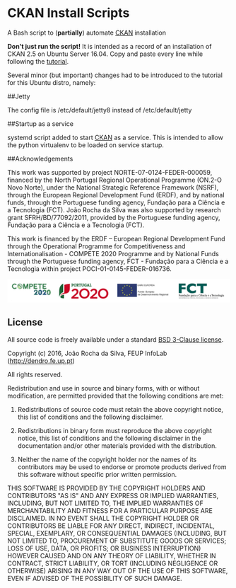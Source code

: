 # CKAN Install Scripts
A Bash script to (**partially**) automate [CKAN](http://ckan.org/) installation

**Don't just run the script!**
It is intended as a record of an installation of CKAN 2.5 on Ubuntu Server 16.04.
Copy and paste every line while following the [tutorial](http://docs.ckan.org/en/latest/maintaining/installing/index.html).

Several minor (but important) changes had to be introduced to the tutorial for this Ubuntu distro, namely:

##Jetty

The config file is /etc/default/jetty8 instead of /etc/default/jetty

##Startup as a service

systemd script added to start [CKAN](http://ckan.org/) as a service. This is intended to allow the python virtualenv to be loaded on service startup.

##Acknowledgements

This work was supported by project NORTE-07-0124-FEDER-000059, financed by the North Portugal Regional Operational Programme (ON.2-O Novo Norte), under the National Strategic Reference Framework (NSRF), through the European Regional Development Fund (ERDF), and by national funds, through the Portuguese funding agency, Fundação para a Ciência e a Tecnologia (FCT). João Rocha da Silva was also supported by research grant SFRH/BD/77092/2011, provided by the Portuguese funding agency, Fundação para a Ciência e a Tecnologia (FCT).

This work is financed by the ERDF – European Regional Development Fund through the Operational Programme for Competitiveness and Internationalisation - COMPETE 2020 Programme and by National Funds through the Portuguese funding agency, FCT - Fundação para a Ciência e a Tecnologia within project POCI-01-0145-FEDER-016736.

<img src="https://github.com/feup-infolab-rdm/dendro-install/raw/master/logos.jpg">

## License

All source code is freely available under a standard [BSD 3-Clause license](https://opensource.org/licenses/BSD-3-Clause).

Copyright (c) 2016, João Rocha da Silva, FEUP InfoLab (http://dendro.fe.up.pt)

All rights reserved.

Redistribution and use in source and binary forms, with or without modification, are permitted provided that the following conditions are met:

1. Redistributions of source code must retain the above copyright notice, this list of conditions and the following disclaimer.

2. Redistributions in binary form must reproduce the above copyright notice, this list of conditions and the following disclaimer in the documentation and/or other materials provided with the distribution.

3. Neither the name of the copyright holder nor the names of its contributors may be used to endorse or promote products derived from this software without specific prior written permission.

THIS SOFTWARE IS PROVIDED BY THE COPYRIGHT HOLDERS AND CONTRIBUTORS "AS IS" AND ANY EXPRESS OR IMPLIED WARRANTIES, INCLUDING, BUT NOT LIMITED TO, THE IMPLIED WARRANTIES OF MERCHANTABILITY AND FITNESS FOR A PARTICULAR PURPOSE ARE DISCLAIMED. IN NO EVENT SHALL THE COPYRIGHT HOLDER OR CONTRIBUTORS BE LIABLE FOR ANY DIRECT, INDIRECT, INCIDENTAL, SPECIAL, EXEMPLARY, OR CONSEQUENTIAL DAMAGES (INCLUDING, BUT NOT LIMITED TO, PROCUREMENT OF SUBSTITUTE GOODS OR SERVICES; LOSS OF USE, DATA, OR PROFITS; OR BUSINESS INTERRUPTION) HOWEVER CAUSED AND ON ANY THEORY OF LIABILITY, WHETHER IN CONTRACT, STRICT LIABILITY, OR TORT (INCLUDING NEGLIGENCE OR OTHERWISE) ARISING IN ANY WAY OUT OF THE USE OF THIS SOFTWARE, EVEN IF ADVISED OF THE POSSIBILITY OF SUCH DAMAGE.

